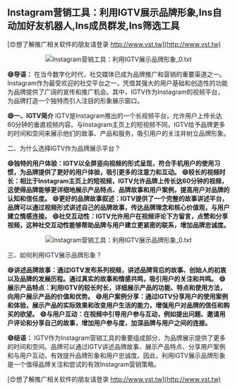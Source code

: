 ## **Instagram营销工具：利用IGTV展示品牌形象,Ins自动加好友机器人,Ins成员群发,Ins筛选工具**

[😍想了解推广相关软件的朋友请登录 http://www.vst.tw](http://www.vst.tw)

 <center><img src="https://vst.tw/MP4/tuiguang/png/3.png" alt="Instagram营销工具：利用IGTV展示品牌形象_0.txt"></center>

**😄导语：**
在当今数字化时代，社交媒体已成为品牌推广和营销的重要渠道之一。Instagram作为最受欢迎的社交平台之一，凭借其强大的用户基础和创造性的功能为品牌提供了广阔的宣传和推广机会。其中，IGTV作为Instagram的视频平台，为品牌打造一个独特而引人注目的形象展示窗口。

**😄一、IGTV简介**
IGTV是Instagram推出的一个长视频平台，允许用户上传长达60分钟的垂直视频内容。与Instagram主页上的短视频不同，IGTV给予品牌更多的时间和空间来展示他们的故事、产品和服务，吸引用户的关注并树立品牌形象。

二、为什么选择IGTV作为品牌展示平台？

**😄独特的用户体验：IGTV以全屏竖向视频的形式呈现，符合手机用户的使用习惯，为品牌提供了更好的用户体验，吸引更多的注意力和互动。**
**😄较长的视频时长：相比于Instagram主页上的短视频，IGTV允许品牌上传长达60分钟的视频，这使得品牌能够更详细地展示产品特点、品牌故事和用户案例，提高用户对品牌的认知和信任度。**
**😄更好的品牌故事叙述：IGTV提供了一个完整的故事讲述平台，品牌可以通过视频形式讲述自己的品牌故事，传达品牌理念和核心价值观，与用户建立情感连接。**
**😄社交互动性：IGTV允许用户在视频评论下方留言，点赞和分享视频，这种社交互动性能够帮助品牌与用户建立更紧密的联系，增加品牌忠诚度。**

 <center><img src="https://vst.tw/MP4/tuiguang/png/3.png" alt="Instagram营销工具：利用IGTV展示品牌形象_0.txt"></center>

三、如何利用IGTV展示品牌形象？

**😄讲述品牌故事：通过IGTV发布系列视频，讲述品牌背后的故事、创始人的初衷以及品牌的发展历程。通过真实的故事和情感共鸣，吸引用户的关注和共鸣。**
**😄展示产品特点：利用IGTV的较长时长，详细展示产品的功能、特点和使用方法，向用户展示产品的价值和优势。**
**😄用户案例分享：通过IGTV分享用户的使用案例和体验，展示产品的实际效果和改变用户生活的能力，增强用户对品牌的信任和购买的欲望。**
**😄与用户互动：在视频中引导用户参与互动，例如提出问题、邀请用户评论和分享自己的故事，增加用户参与度，加深品牌与用户之间的连接。**

**😄结语：**
IGTV作为Instagram营销工具的重要组成部分，为品牌展示提供了更多的时间和空间。品牌可以通过IGTV讲述品牌故事、展示产品特点、分享用户案例和与用户互动，有效提升品牌形象和用户忠诚度。因此，利用IGTV展示品牌形象是一个值得品牌关注和尝试的有效Instagram营销策略。

[😍想了解推广相关软件的朋友请登录 http://www.vst.tw](http://www.vst.tw)



